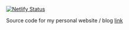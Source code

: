 [![Netlify Status](https://api.netlify.com/api/v1/badges/6bbd8fa6-5ebb-4a21-8b6b-dbb108b8ac1c/deploy-status)](https://app.netlify.com/projects/super-torrone-187815/deploys)

Source code for my personal website / blog [link](https://dan-oak.dev)